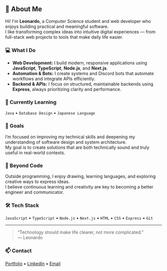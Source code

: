## 👋 About Me

Hi! I'm **Leonardo**, a Computer Science student and web developer who enjoys building practical and meaningful software.  
I like transforming complex ideas into intuitive digital experiences — from full-stack web projects to tools that make daily life easier.

### 💻 What I Do
- **Web Development:** I build modern, responsive applications using **JavaScript**, **TypeScript**, **Node.js**, and **Next.js**.  
- **Automation & Bots:** I create systems and Discord bots that automate workflows and integrate APIs efficiently.  
- **Backend & APIs:** I focus on structured, maintainable backends using **Express**, always prioritizing clarity and performance.

### 📘 Currently Learning
`Java` • `Database Design` • `Japanese Language`

### 🎯 Goals
I’m focused on improving my technical skills and deepening my understanding of software design and system architecture.  
My goal is to create solutions that are both technically sound and truly useful in real-world contexts.

### 🌱 Beyond Code
Outside programming, I enjoy drawing, learning languages, and exploring creative ways to express ideas.  
I believe continuous learning and creativity are key to becoming a better engineer and communicator.

### 🛠️ Tech Stack
`JavaScript` • `TypeScript` • `Node.js` • `Next.js` • `HTML` • `CSS` • `Express` • `Git`

---

> “Technology should make life clearer, not more complicated.”  
> — Leonardo

### 📫 Contact
[Portfolio](https://www.leonardodev.fun) • [LinkedIn](https://www.linkedin.com/in/leonardo-soares-tavares-26232a229/) • [Email](mailto:contact@leonardodev.fun)

<!---------
## 🛠 Github Status:
![profile] ![languages]

[profile]: https://github-readme-stats.vercel.app/api?username=Leonardo-ST&show_icons=true&theme=vue-dark
[languages]: https://github-readme-stats.vercel.app/api/top-langs/?username=Leonardo-ST&theme=midnight-purple
------------>

